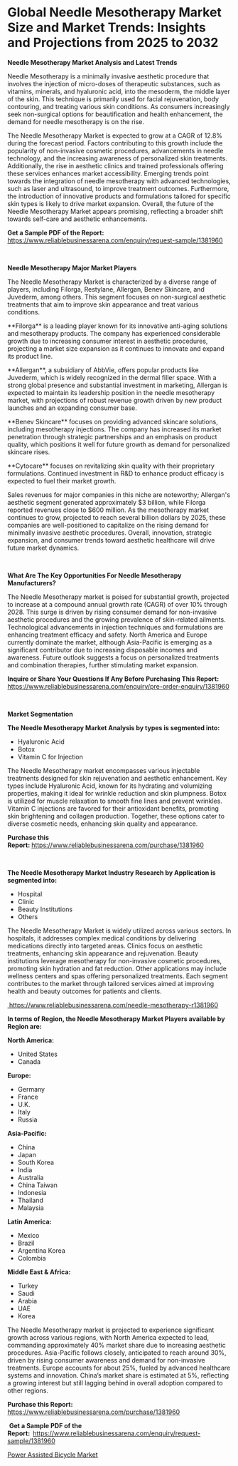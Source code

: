 <p><h1>Global Needle Mesotherapy Market Size and Market Trends: Insights and Projections from 2025 to 2032</h1></p><p><strong>Needle Mesotherapy Market Analysis and Latest Trends</strong></p>
<p><p>Needle Mesotherapy is a minimally invasive aesthetic procedure that involves the injection of micro-doses of therapeutic substances, such as vitamins, minerals, and hyaluronic acid, into the mesoderm, the middle layer of the skin. This technique is primarily used for facial rejuvenation, body contouring, and treating various skin conditions. As consumers increasingly seek non-surgical options for beautification and health enhancement, the demand for needle mesotherapy is on the rise.</p><p>The Needle Mesotherapy Market is expected to grow at a CAGR of 12.8% during the forecast period. Factors contributing to this growth include the popularity of non-invasive cosmetic procedures, advancements in needle technology, and the increasing awareness of personalized skin treatments. Additionally, the rise in aesthetic clinics and trained professionals offering these services enhances market accessibility. Emerging trends point towards the integration of needle mesotherapy with advanced technologies, such as laser and ultrasound, to improve treatment outcomes. Furthermore, the introduction of innovative products and formulations tailored for specific skin types is likely to drive market expansion. Overall, the future of the Needle Mesotherapy Market appears promising, reflecting a broader shift towards self-care and aesthetic enhancements.</p></p>
<p><strong>Get a Sample PDF of the Report:&nbsp;</strong> <a href="https://www.reliablebusinessarena.com/enquiry/request-sample/1381960?utm_campaign=1892&utm_medium=2&utm_source=Github&utm_content=ia&utm_term=06022025&utm_id=needle-mesotherapy">https://www.reliablebusinessarena.com/enquiry/request-sample/1381960</a></p>
<p>&nbsp;</p>
<p><strong>Needle Mesotherapy Major Market Players</strong></p>
<p><p>The Needle Mesotherapy Market is characterized by a diverse range of players, including Filorga, Restylane, Allergan, Benev Skincare, and Juvederm, among others. This segment focuses on non-surgical aesthetic treatments that aim to improve skin appearance and treat various conditions.</p><p>**Filorga** is a leading player known for its innovative anti-aging solutions and mesotherapy products. The company has experienced considerable growth due to increasing consumer interest in aesthetic procedures, projecting a market size expansion as it continues to innovate and expand its product line.</p><p>**Allergan**, a subsidiary of AbbVie, offers popular products like Juvederm, which is widely recognized in the dermal filler space. With a strong global presence and substantial investment in marketing, Allergan is expected to maintain its leadership position in the needle mesotherapy market, with projections of robust revenue growth driven by new product launches and an expanding consumer base.</p><p>**Benev Skincare** focuses on providing advanced skincare solutions, including mesotherapy injections. The company has increased its market penetration through strategic partnerships and an emphasis on product quality, which positions it well for future growth as demand for personalized skincare rises.</p><p>**Cytocare** focuses on revitalizing skin quality with their proprietary formulations. Continued investment in R&D to enhance product efficacy is expected to fuel their market growth.</p><p>Sales revenues for major companies in this niche are noteworthy; Allergan's aesthetic segment generated approximately $3 billion, while Filorga reported revenues close to $600 million. As the mesotherapy market continues to grow, projected to reach several billion dollars by 2025, these companies are well-positioned to capitalize on the rising demand for minimally invasive aesthetic procedures. Overall, innovation, strategic expansion, and consumer trends toward aesthetic healthcare will drive future market dynamics.</p></p>
<p>&nbsp;</p>
<p><strong>What Are The Key Opportunities For Needle Mesotherapy Manufacturers?</strong></p>
<p><p>The Needle Mesotherapy market is poised for substantial growth, projected to increase at a compound annual growth rate (CAGR) of over 10% through 2028. This surge is driven by rising consumer demand for non-invasive aesthetic procedures and the growing prevalence of skin-related ailments. Technological advancements in injection techniques and formulations are enhancing treatment efficacy and safety. North America and Europe currently dominate the market, although Asia-Pacific is emerging as a significant contributor due to increasing disposable incomes and awareness. Future outlook suggests a focus on personalized treatments and combination therapies, further stimulating market expansion.</p></p>
<p><strong>Inquire or Share Your Questions If Any Before Purchasing This Report:</strong> <a href="https://www.reliablebusinessarena.com/enquiry/pre-order-enquiry/1381960?utm_campaign=1892&utm_medium=2&utm_source=Github&utm_content=ia&utm_term=06022025&utm_id=needle-mesotherapy">https://www.reliablebusinessarena.com/enquiry/pre-order-enquiry/1381960</a></p>
<p>&nbsp;</p>
<p><strong>Market Segmentation</strong></p>
<p><strong>The Needle Mesotherapy Market Analysis by types is segmented into:</strong></p>
<p><ul><li>Hyaluronic Acid</li><li>Botox</li><li>Vitamin C for Injection</li></ul></p>
<p><p>The Needle Mesotherapy market encompasses various injectable treatments designed for skin rejuvenation and aesthetic enhancement. Key types include Hyaluronic Acid, known for its hydrating and volumizing properties, making it ideal for wrinkle reduction and skin plumpness. Botox is utilized for muscle relaxation to smooth fine lines and prevent wrinkles. Vitamin C injections are favored for their antioxidant benefits, promoting skin brightening and collagen production. Together, these options cater to diverse cosmetic needs, enhancing skin quality and appearance.</p></p>
<p><strong>Purchase this Report:&nbsp;</strong><a href="https://www.reliablebusinessarena.com/purchase/1381960?utm_campaign=1892&utm_medium=2&utm_source=Github&utm_content=ia&utm_term=06022025&utm_id=needle-mesotherapy">https://www.reliablebusinessarena.com/purchase/1381960</a></p>
<p>&nbsp;</p>
<p><strong>The Needle Mesotherapy Market Industry Research by Application is segmented into:</strong></p>
<p><ul><li>Hospital</li><li>Clinic</li><li>Beauty Institutions</li><li>Others</li></ul></p>
<p><p>The Needle Mesotherapy Market is widely utilized across various sectors. In hospitals, it addresses complex medical conditions by delivering medications directly into targeted areas. Clinics focus on aesthetic treatments, enhancing skin appearance and rejuvenation. Beauty institutions leverage mesotherapy for non-invasive cosmetic procedures, promoting skin hydration and fat reduction. Other applications may include wellness centers and spas offering personalized treatments. Each segment contributes to the market through tailored services aimed at improving health and beauty outcomes for patients and clients.</p></p>
<p><a href="https://www.reliablebusinessarena.com/needle-mesotherapy-r1381960?utm_campaign=1892&utm_medium=2&utm_source=Github&utm_content=ia&utm_term=06022025&utm_id=needle-mesotherapy">&nbsp;https://www.reliablebusinessarena.com/needle-mesotherapy-r1381960</a></p>
<p><strong>In terms of Region, the Needle Mesotherapy Market Players available by Region are:</strong></p>
<p>
    <p> <strong> North America: </strong>
        <ul>
            <li>United States</li>
            <li>Canada</li>
        </ul>
        </p> 
    <p> <strong> Europe: </strong>
        <ul>
            <li>Germany</li>
            <li>France</li>
            <li>U.K.</li>
            <li>Italy</li>
            <li>Russia</li>
        </ul>
        </p> 
    <p> <strong> Asia-Pacific: </strong>
        <ul>
            <li>China</li>
            <li>Japan</li>
            <li>South Korea</li>
            <li>India</li>
            <li>Australia</li>
            <li>China Taiwan</li>
            <li>Indonesia</li>
            <li>Thailand</li>
            <li>Malaysia</li>
        </ul>
        </p> 
    <p> <strong> Latin America: </strong>
        <ul>
            <li>Mexico</li>
            <li>Brazil</li>
            <li>Argentina Korea</li>
            <li>Colombia</li>
        </ul>
        </p> 
    <p> <strong> Middle East & Africa: </strong>
        <ul>
            <li>Turkey</li>
            <li>Saudi</li>
            <li>Arabia</li>
            <li>UAE</li>
            <li>Korea</li>
        </ul>
    </p>
    </p>
<p><p>The Needle Mesotherapy market is projected to experience significant growth across various regions, with North America expected to lead, commanding approximately 40% market share due to increasing aesthetic procedures. Asia-Pacific follows closely, anticipated to reach around 30%, driven by rising consumer awareness and demand for non-invasive treatments. Europe accounts for about 25%, fueled by advanced healthcare systems and innovation. China’s market share is estimated at 5%, reflecting a growing interest but still lagging behind in overall adoption compared to other regions.</p></p>
<p><strong>Purchase this Report: </strong><a href="https://www.reliablebusinessarena.com/purchase/1381960?utm_campaign=1892&utm_medium=2&utm_source=Github&utm_content=ia&utm_term=06022025&utm_id=needle-mesotherapy">https://www.reliablebusinessarena.com/purchase/1381960</a></p>
<p>&nbsp;<strong>Get a Sample PDF of the Report:&nbsp;&nbsp;</strong><a href="https://www.reliablebusinessarena.com/enquiry/request-sample/1381960?utm_campaign=1892&utm_medium=2&utm_source=Github&utm_content=ia&utm_term=06022025&utm_id=needle-mesotherapy">https://www.reliablebusinessarena.com/enquiry/request-sample/1381960</a></p>
<p><strong></strong></p>
<p><p><a href="https://github.com/provorikovar/Market-Research-Report-List-7/blob/main/power-assisted-bicycle-market.md?utm_campaign=1892&utm_medium=2&utm_source=Github&utm_content=ia&utm_term=06022025&utm_id=needle-mesotherapy">Power Assisted Bicycle Market</a></p></p>